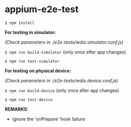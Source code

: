 # appium-e2e-test

```$ npm install```

**For testing in simulator:**

*(Check parameters in ./e2e-tests/wdio.simulator.conf.js)*

```$ npm run build-simulator``` (only once after app changes)

```$ npm run test-simulator```

**For testing on physical device:**

*(Check parameters in ./e2e-tests/wdio.device.conf.js)*

```$ npm run build-device```  (only once after app changes)

```$ npm run test-device```

**REMARKS:**

- ignore the 'onPrepare' hook failure